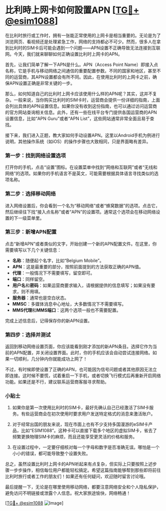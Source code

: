 # 比利時上网卡如何設置APN [[TG💪+ @esim1088](https://t.me/s/esim1088)]

在比利时旅行或工作时，拥有一张能正常使用的上网卡是相当重要的。无论是为了浏览网页、看视频还是处理紧急工作，网络的支持都必不可少。然而，很多人在拿到比利时的SIM卡后可能会遇到一个问题——APN设置不正确导致无法连接到互联网。今天，我们就来聊聊如何正确设置比利时上网卡的APN。

首先，让我们简单了解一下APN是什么。APN（Access Point Name）即接入点名称，它是手机与移动网络之间通信的重要配置参数。不同的国家和地区，甚至不同的运营商，其APN设置都会有所不同。因此，在使用比利时的上网卡之前，确保APN设置正确是非常关键的一步。

那么，如何知道自己的比利时上网卡应该使用什么样的APN呢？其实，这并不复杂。一般来说，当你购买比利时的SIM卡时，运营商会提供一份详细的指南，上面会列出具体的APN设置信息。如果你没有收到这份指南，也可以通过访问运营商的官方网站查询相关信息。此外，还有一些在线平台专门提供各国运营商的APN设置信息，比如“APN Guru”或者“APN List”，这些网站通常非常全面且易于查找。

接下来，我们进入正题，教大家如何手动设置APN。这里以Android手机为例进行说明，其他操作系统（如iOS）的操作步骤也大致相同，只是界面略有差异。

### 第一步：找到网络设置选项

打开你的手机，点击“设置”图标。在设置菜单中找到“网络和互联网”或者“无线和网络”的选项。如果你的手机语言不是英文，可能需要根据具体语言寻找类似的选项名称。

### 第二步：选择移动网络

进入网络设置后，你会看到一个名为“移动网络”或者“蜂窝数据”的选项。点击它，然后继续往下找“接入点名称”或者“APN”的设置项。通常这个选项会在移动网络设置的下一级菜单里。

### 第三步：新增APN配置

点击“新增APN”或者类似的文字，开始创建一个新的APN配置文件。在这里，你需要填写以下几个关键信息：

- **名称**：随便起个名字，比如“Belgium Mobile”。
- **APN**：这是最重要的部分，按照前面提到的方法获取正确的APN值。
- **代理**：一般情况下不需要填写，留空即可。
- **端口**：同样留空。
- **用户名**和**密码**：如果运营商要求输入，请根据提供的信息填写；如果没有要求，则不用填。
- **服务器**：通常也是空白状态。
- **MMSC**：多媒体消息中心地址，大多数情况下不需要填写。
- **MMS代理**和**MMS端口**：这两个选项一般也不需要配置。

完成上述信息后，记得保存你的新APN设置。

### 第四步：选择并测试

返回到移动网络设置页面，你应该能看到刚才添加的新APN条目。选择它作为当前的APN配置，并关闭设置界面。此时，你的手机应该会自动尝试连接网络。如果一切顺利，几分钟内你就能成功上网了！

不过，有时候即使设置了正确的APN，也可能因为信号问题或者其他原因无法立即连接。这时候不要慌，试着重启一下手机，或者切换飞行模式后再重新开启网络功能。如果还是不行，建议联系运营商客服寻求帮助。

### 小贴士

1. 如果你是第一次使用比利时的SIM卡，最好先确认自己已经激活了SIM卡服务。有些运营商会在初次使用时要求用户发送特定格式的消息来激活账户。
   
2. 对于经常出国的朋友来说，现在市面上也有不少支持多国漫游的eSIM卡产品，比如“ESIM1088”。这种卡可以直接下载多个地区的虚拟SIM卡，省去了频繁更换物理SIM卡的麻烦，而且还能享受更灵活的价格和服务。

3. 在设置过程中，一定要仔细核对每一个字母和数字是否准确无误。哪怕是一个小小的错误，都可能导致整个设置失败。

总之，虽然设置比利时上网卡的APN听起来有点复杂，但实际上只要按照上述步骤一步步操作，相信每位用户都能轻松搞定。希望这篇指南能够帮到那些即将前往比利时旅行或者工作的朋友们！如果还有任何疑问，欢迎随时留言讨论哦。

最后提醒一下，无论是在哪里使用移动网络，都要注意网络安全和个人隐私保护，避免访问不明链接或泄露个人信息。祝大家旅途愉快，网络畅通！

[[TG💪+ @esim1088](https://t.me/s/esim1088) ![Image](https://i.postimg.cc/4NQfJmqS/Snipaste-2025-05-13-00-14-12.png)]